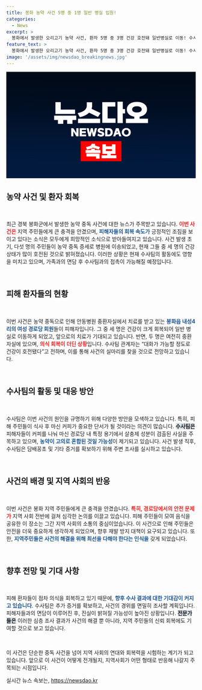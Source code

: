 ```yaml
---
title: 봉화 농약 사건 5명 중 1명 일반 병실 입원!
categories:
  - News
excerpt: >
  봉화에서 발생한 오리고기 농약 사건, 환자 5명 중 3명 건강 호전돼 일반병실로 이동! 수사팀은 커피 속 농약 찾고, 가족과 면담 예정. 사건의 실마리를 풀 열쇠는 무엇일까? 클릭하여 더 알아보세요!
feature_text: >
  봉화에서 발생한 오리고기 농약 사건, 환자 5명 중 3명 건강 호전돼 일반병실로 이동! 수사팀은 커피 속 농약 찾고, 가족과 면담 예정. 사건의 실마리를 풀 열쇠는 무엇일까? 클릭하여 더 알아보세요!
image: '/assets/img/newsdao_breakingnews.jpg'
---
```


<p><img src="/assets/img/newsdao_breakingnews.jpg" alt="ontimetimes 속보" /></p>

<h2 data-ke-size="size26">농약 사건 및 환자 회복</h2>

<p data-ke-size="size16">&nbsp;</p>

<p>최근 경북 봉화군에서 발생한 농약 중독 사건에 대한 뉴스가 주목받고 있습니다. <b><span style="color: #ee2323;">이번 사건은</span></b> 지역 주민들에게 큰 충격을 안겼으며, <b><span style="color: #1a5490;">피해자들의 회복 속도가</span></b> 긍정적인 조짐을 보이고 있다는 소식은 모두에게 희망적인 소식으로 받아들여지고 있습니다. 사건 발생 초기, 다섯 명의 주민들이 농약 중독 증세로 병원에 이송되었고, 현재 그들 중 세 명의 건강 상태가 많이 호전된 것으로 밝혀졌습니다. 이러한 상황은 현재 수사팀의 활동에도 영향을 미치고 있으며, 가족과의 면담 후 수사팀과의 접촉이 가능해질 예정입니다.</p>

<p data-ke-size="size16">&nbsp;</p>

<h2 data-ke-size="size26">피해 환자들의 현황</h2>

<p data-ke-size="size16">&nbsp;</p>

<p>이번 사건은 농약 중독으로 인해 안동병원 중환자실에서 치료를 받고 있는 <b><span style="color: #1a5490;">봉화읍 내성4리의 여성 경로당 회원</span></b>들이 피해자입니다. 그 중 세 명은 건강이 크게 회복되어 일반 병실로 이동하게 되었고, 앞으로의 치료가 기대되고 있습니다. 반면, 두 명은 여전히 중환자실에 있으며, <b><span style="color: #ee2323;">의식 회복이 더딘 상황</span></b>입니다. 수사팀 관계자는 “대화가 가능할 정도로 건강이 호전됐다”고 전하며, 이를 통해 사건의 실마리를 찾을 것으로 전망하고 있습니다.</p>

<p data-ke-size="size16">&nbsp;</p>

<h2 data-ke-size="size26">수사팀의 활동 및 대응 방안</h2>

<p data-ke-size="size16">&nbsp;</p>

<p>수사팀은 이번 사건의 원인을 규명하기 위해 다양한 방안을 모색하고 있습니다. 특히, 피해 주민들이 식사 후 마신 커피가 중요한 단서가 될 것이라는 의견이 많습니다. <b><span style="background-color: #21538527;">수사팀은</span></b> 피해자들이 커피를 나눠 마신 경로당 내 특정 용기에서 살충제 성분이 검출된 사실을 주목하고 있으며, <b><span style="color: #1a5490;">농약이 고의로 혼합된 것일 가능성</span></b>이 제기되고 있습니다. 사건 발생 직후, 수사팀은 담배꽁초 및 기타 증거를 확보하기 위해 주변 조사를 실시하고 있습니다.</p>

<p data-ke-size="size16">&nbsp;</p>

<h2 data-ke-size="size26">사건의 배경 및 지역 사회의 반응</h2>

<p data-ke-size="size16">&nbsp;</p>

<p>이번 사건은 봉화 지역 주민들에게 큰 충격을 안겼습니다. <b><span style="color: #ee2323;">특히, 경로당에서의 안전 문제가</span></b> 지역 사회 전반에 걸쳐 심각한 논의를 이끌고 있습니다. 피해 주민들이 모여 음식을 공유한 이 장소는 그간 지역 사회의 소통의 중심이었습니다. 이 사건으로 인해 주민들은 안전을 더욱 중요하게 생각하게 되었으며, 향후 재발 방지 대책이 요구되고 있습니다. 또한, <b><span style="color: #1a5490;">지역주민들은 사건의 해결을 위해 최선을 다해야 한다는 인식을</span></b> 갖게 되었습니다.</p>

<p data-ke-size="size16">&nbsp;</p>

<h2 data-ke-size="size26">향후 전망 및 기대 사항</h2>

<p data-ke-size="size16">&nbsp;</p>

<p>피해 환자들이 점차 의식을 회복하고 있기 때문에, <b><span style="color: #1a5490;">향후 수사 결과에 대한 기대감이 커지고 있습니다</span></b>. 수사팀은 추가 증거를 확보하고, 사건의 경위를 면밀히 조사할 계획입니다. 피해자들과의 면담이 이루어진 후, 진실이 밝혀질 가능성이 높아진 상황입니다. <b><span style="background-color: #21538527;">전문가들은</span></b> 이러한 심층 조사 결과가 사건의 해결 뿐 아니라, 지역 주민들의 신뢰 회복에도 기여할 것으로 보고 있습니다.</p>

<p data-ke-size="size16">&nbsp;</p>

<p>이 사건은 단순한 중독 사건을 넘어 지역 사회의 연대와 회복력을 시험하는 계기가 되고 있습니다. 앞으로 이 사건이 어떻게 전개될지, 지역사회가 어떤 형태로 반응해 나갈지 주목되는 시점입니다.</p>
실시간 뉴스 속보는, <a href="https://newsdao.kr" rel="dofollow">https://newsdao.kr</a>


